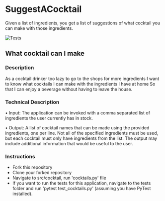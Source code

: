# SuggestACocktail
Given a list of ingredients, you get a list of suggestions of what cocktail you can make with those ingredients.

![Tests](https://github.com/MocktaiLEngineer/SuggestACocktail/actions/workflows/tests.yml/badge.svg)


## What cocktail can I make

### Description
As a cocktail drinker too lazy to go to the shops for more ingredients
I want to know what cocktails I can make with the ingredients I have at home
So that I can enjoy a beverage without having to leave the house.

### Technical Description
• Input: The application can be invoked with a comma separated list of
ingredients the user currently has in stock.

• Output: A list of cocktail names that can be made using the provided
ingredients, one per line. Not all of the specified ingredients must be used, but
each cocktail must only have ingredients from the list. The output may include
additional information that would be useful to the user.

### Instructions

- Fork this repository
- Clone your forked repository
- Navigate to src/cocktail, run 'cocktails.py' file
- If you want to run the tests for this application, navigate to the tests folder and run 'pytest test_cocktails.py' (assuming you have PyTest installed).
